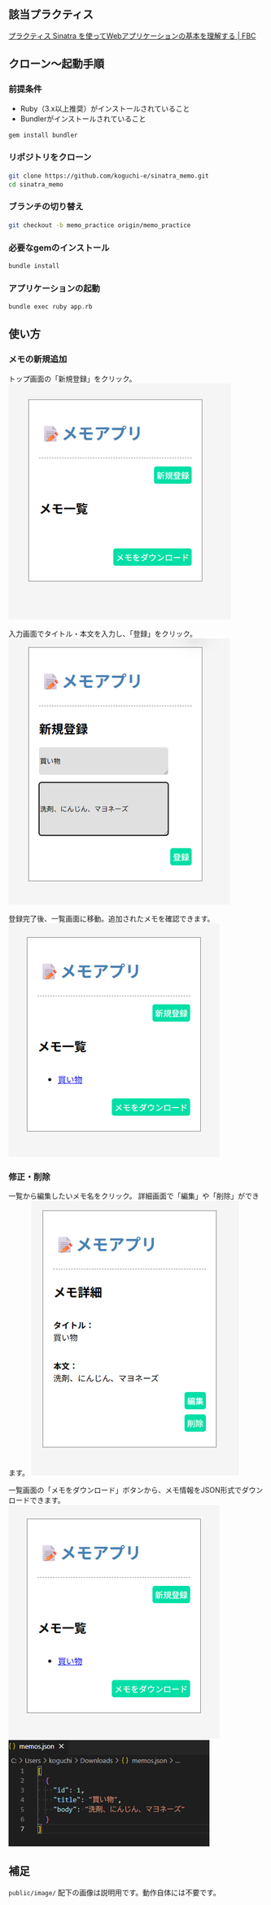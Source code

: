 ## 該当プラクティス
[プラクティス Sinatra を使ってWebアプリケーションの基本を理解する \| FBC](https://bootcamp.fjord.jp/practices/157)

## クローン～起動手順
### 前提条件
- Ruby（3.x以上推奨）がインストールされていること
- Bundlerがインストールされていること
```bash
gem install bundler
```

### リポジトリをクローン
```bash
git clone https://github.com/koguchi-e/sinatra_memo.git
cd sinatra_memo
```

### ブランチの切り替え
```bash
git checkout -b memo_practice origin/memo_practice
```

### 必要なgemのインストール
```bash
bundle install
```

### アプリケーションの起動
```bash
bundle exec ruby app.rb
```

## 使い方
### メモの新規追加
トップ画面の「新規登録」をクリック。
![alt text](public/image/top.png)

入力画面でタイトル・本文を入力し、「登録」をクリック。
![alt text](public/image/new.png)

登録完了後、一覧画面に移動。追加されたメモを確認できます。
![alt text](public/image/top2.png)


### 修正・削除
一覧から編集したいメモ名をクリック。
詳細画面で「編集」や「削除」ができます。
![alt text](public/image/show.png)

一覧画面の「メモをダウンロード」ボタンから、メモ情報をJSON形式でダウンロードできます。
![alt text](public/image/top2.png)
![alt text](public/image/json.png)

## 補足
`public/image/` 配下の画像は説明用です。動作自体には不要です。
